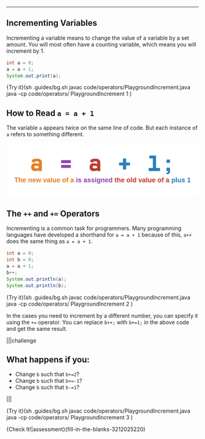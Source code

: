 ----------

## Incrementing Variables
Incrementing a variable means to change the value of a variable by a set amount. You will most often have a counting variable, which means you will increment by 1.

```java
int a = 0;
a = a + 1;
System.out.print(a);
```

{Try it}(sh .guides/bg.sh javac code/operators/PlaygroundIncrement.java java -cp code/operators/ PlaygroundIncrement 1 )

## How to Read `a = a + 1`
The variable `a` appears twice on the same line of code. But each instance of `a` refers to something different.

![How to Read a = a + 1](.guides/img/increment.png)

## The `++` and `+=` Operators
Incrementing is a common task for programmers. Many programming languages have developed a shorthand for `a = a + 1` because of this, `a++` does the same thing as `a = a + 1`.

```java
int a = 0;
int b = 0;
a = a + 1;
b++;
System.out.println(a);
System.out.println(b);
```

{Try it}(sh .guides/bg.sh javac code/operators/PlaygroundIncrement.java java -cp code/operators/ PlaygroundIncrement 2 )

In the cases you need to increment by a different number, you can specify it using the `+=` operator. You can replace `b++;` with `b+=1;` in the above code and get the same result.

|||challenge
## What happens if you:
* Change `b` such that `b+=2`?
* Change `b` such that `b+=-1`?
* Change `b` such that `b-=1`?

|||

{Try it}(sh .guides/bg.sh javac code/operators/PlaygroundIncrement.java java -cp code/operators/ PlaygroundIncrement 3 )

{Check It!|assessment}(fill-in-the-blanks-3212025220)

